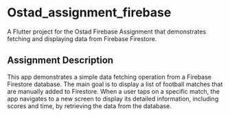 # Ostad_assignment_firebase

A Flutter project for the Ostad Firebase Assignment that demonstrates fetching and displaying data from Firebase Firestore.  

## Assignment Description
This app demonstrates a simple data fetching operation from a Firebase Firestore database. The main goal is to display a list of football matches that are manually added to Firestore. When a user taps on a specific match, the app navigates to a new screen to display its detailed information, including scores and time, by retrieving the data from the database.
